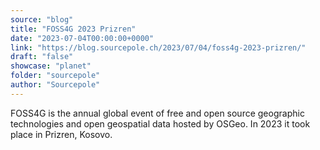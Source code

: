 ```yaml
---
source: "blog"
title: "FOSS4G 2023 Prizren"
date: "2023-07-04T00:00:00+0000"
link: "https://blog.sourcepole.ch/2023/07/04/foss4g-2023-prizren/"
draft: "false"
showcase: "planet"
folder: "sourcepole"
author: "Sourcepole"
---
```


<p>FOSS4G is the annual global event of free and open source geographic technologies and open geospatial data hosted by OSGeo. In 2023 it took place in Prizren, Kosovo.</p>
